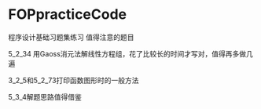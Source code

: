 # FOPpracticeCode
程序设计基础习题集练习
值得注意的题目

5_2_34 用Gaoss消元法解线性方程组，花了比较长的时间才写对，值得再多做几遍

3_2_5和5_2_73打印函数图形时的一般方法

5_3_4解题思路值得借鉴
